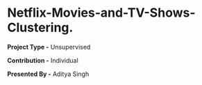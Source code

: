 # Netflix-Movies-and-TV-Shows-Clustering.

**Project Type -** Unsupervised

**Contribution -** Individual

**Presented By -** Aditya Singh


